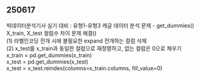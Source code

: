 ## 250617  
빅데이터분석기사 실기 대비 : 유형1-유형3 캐글 데이터 분석 문제 - get_dummies() X_train, X_test 컬럼수 차이 문제 해결()  
(1) 라벨인코딩 전개 시에 불필요한 expand 전개하는 컬럼 삭제  
(2) x_test를 x_train과 동일한 컬럼으로 재정렬하고, 없는 컬럼은 0으로 채우기  
x_train = pd.get_dummies(x_train)  
x_test = pd.get_dummies(x_test)  
x_test = x_test.reindex(columns=x_train.columns, fill_value=0)  